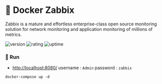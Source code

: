 # 🎉 Docker Zabbix

Zabbix is a mature and effortless enterprise-class open source monitoring solution for network monitoring and application monitoring of millions of metrics.

![version](https://img.shields.io/badge/version-1.0-blue)
![rating](https://img.shields.io/badge/rating-★★★★★-yellow)
![uptime](https://img.shields.io/badge/uptime-100%25-brightgreen)

### 🥈 Run

- [http://localhost:8080/](http://localhost:8080/) username : `Admin` password : `zabbix`

```shell
docker-compose up -d
```
